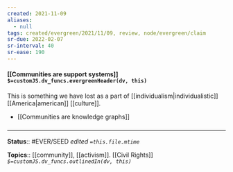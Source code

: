 ```yaml
---
created: 2021-11-09 
aliases:
  - null
tags: created/evergreen/2021/11/09, review, node/evergreen/claim
sr-due: 2022-02-07
sr-interval: 40
sr-ease: 190
---
```


#### [[Communities are support systems]] `$=customJS.dv_funcs.evergreenHeader(dv, this)`

This is something we have lost as a part of [[individualism|individualistic]] [[America|american]] [[culture]].

- [[Communities are knowledge graphs]]

### <hr class="footnote"/>

**Status**:: #EVER/SEED 
*edited `=this.file.mtime`*

**Topics**:: [[community]], [[activism]]. [[Civil Rights]]
*`$=customJS.dv_funcs.outlinedIn(dv, this)`*

